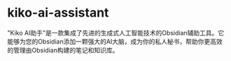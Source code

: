 # kiko-ai-assistant
"Kiko AI助手"是一款集成了先进的生成式人工智能技术的Obsidian辅助工具。它能够为您的Obsidian添加一颗强大的AI大脑，成为你的私人秘书，帮助你更高效的管理由Obsidian构建的笔记和知识库。
